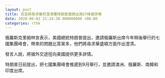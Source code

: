 ```yaml
---
layout: post
title: 克宮將尋求華府澄清獲特朗普邀請出席G7峰會詳情
date: 2020-06-02 21:24:38.000000000 +08:00
categories: rthk
---
```


俄羅斯克里姆林宮表示，美國總統特朗普提出，邀請俄羅斯出席今年稍後舉行的七國集團峰會，帶來的問題比答案多，他們將尋求華盛頓方面作出澄清。

發言人說，將循外交途徑向美國提供更多詳情。

特朗普日前提出，把七國集團峰會推遲到9月舉行，並邀請澳洲、俄羅斯、南韓和印度出席。
